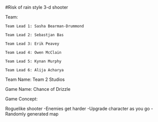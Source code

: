 #Risk of rain style 3-d shooter

Team:

    Team Lead 1: Sasha Bearman-Drummond
    
    Team Lead 2: Sebastjan Bas
    
    Team Lead 3: Erik Peavey
    
    Team Lead 4: Owen McClain
    
    Team Lead 5: Kynan Murphy
    
    Team Lead 6: Alija Acharya
    

Team Name:
    Team 2 Studios

Game Name:
    Chance of Drizzle

Game Concept:

Roguelike shooter
    -Enemies get harder
    -Upgrade character as you go
    -Randomly generated map
